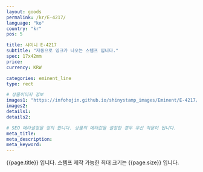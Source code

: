 ```yaml
---
layout: goods
permalink: /kr/E-4217/
language: "ko"
country: "kr"
pos: 5

title: 샤이니 E-4217
subtitle: "자동으로 잉크가 나오는 스템프 입니다."
spec: 17x42mm
price: 
currency: KRW

categories: eminent_line
type: rect

# 상품이미지 정보
images1: "https://infohojin.github.io/shinystamp_images/Eminent/E-4217/E-4217_1.jpg"
images2:
details1:
details2:    

# SEO 메타설정을 정의 합니다. 상품의 메타값을 설정한 경우 우선 적용이 됩니다.
meta_title: 
meta_description:
meta_keyword:
---
```


{{page.title}} 입니다. 스템프 제작 가능한 최대 크기는 {{page.size}} 입니다.